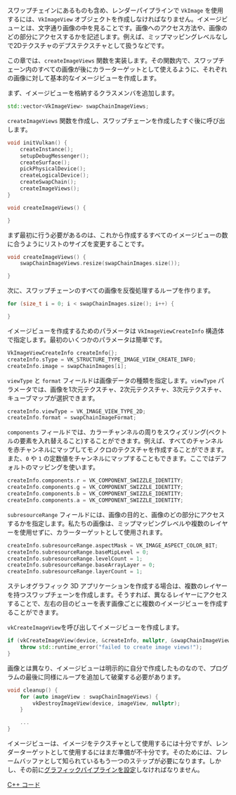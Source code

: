 スワップチェインにあるものも含め、レンダーパイプラインで `VkImage` を使用するには、`VkImageView` オブジェクトを作成しなければなりません。イメージビューとは、文字通り画像の中を見ることです。画像へのアクセス方法や、画像のどの部分にアクセスするかを記述します。例えば、ミップマッピングレベルなしで2Dテクスチャのデプステクスチャとして扱うなどです。

この章では、`createImageViews` 関数を実装します。その関数内で、スワップチェーン内のすべての画像が後にカラーターゲットとして使えるように、それぞれの画像に対して基本的なイメージビューを作成します。

まず、イメージビューを格納するクラスメンバを追加します。

```c++
std::vector<VkImageView> swapChainImageViews;
```

`createImageViews` 関数を作成し、スワップチェーンを作成したすぐ後に呼び出します。

```c++
void initVulkan() {
    createInstance();
    setupDebugMessenger();
    createSurface();
    pickPhysicalDevice();
    createLogicalDevice();
    createSwapChain();
    createImageViews();
}

void createImageViews() {

}
```

まず最初に行う必要があるのは、これから作成するすべてのイメージビューの数に合うようにリストのサイズを変更することです。

```c++
void createImageViews() {
    swapChainImageViews.resize(swapChainImages.size());

}
```

次に、スワップチェーンのすべての画像を反復処理するループを作ります。

```c++
for (size_t i = 0; i < swapChainImages.size(); i++) {

}
```

イメージビューを作成するためのパラメータは `VkImageViewCreateInfo` 構造体で指定します。最初のいくつかのパラメータは簡単です。

```c++
VkImageViewCreateInfo createInfo{};
createInfo.sType = VK_STRUCTURE_TYPE_IMAGE_VIEW_CREATE_INFO;
createInfo.image = swapChainImages[i];
```

`viewType` と `format` フィールドは画像データの種類を指定します。`viewType` パラメータでは、画像を1次元テクスチャ、2次元テクスチャ、3次元テクスチャ、キューブマップが選択できます。

```c++
createInfo.viewType = VK_IMAGE_VIEW_TYPE_2D;
createInfo.format = swapChainImageFormat;
```

`components` フィールドでは、カラーチャンネルの周りをスウィズリング(ベクトルの要素を入れ替えること)することができます。例えば、すべてのチャンネルを赤チャンネルにマップしてモノクロのテクスチャを作成することができます。また、`0` や `1` の定数値をチャンネルにマップすることもできます。ここではデフォルトのマッピングを使います。

```c++
createInfo.components.r = VK_COMPONENT_SWIZZLE_IDENTITY;
createInfo.components.g = VK_COMPONENT_SWIZZLE_IDENTITY;
createInfo.components.b = VK_COMPONENT_SWIZZLE_IDENTITY;
createInfo.components.a = VK_COMPONENT_SWIZZLE_IDENTITY;
```

`subresourceRange` フィールドには、画像の目的と、画像のどの部分にアクセスするかを指定します。私たちの画像は、ミップマッピングレベルや複数のレイヤーを使用せずに、カラーターゲットとして使用されます。

```c++
createInfo.subresourceRange.aspectMask = VK_IMAGE_ASPECT_COLOR_BIT;
createInfo.subresourceRange.baseMipLevel = 0;
createInfo.subresourceRange.levelCount = 1;
createInfo.subresourceRange.baseArrayLayer = 0;
createInfo.subresourceRange.layerCount = 1;
```

ステレオグラフィック 3D アプリケーションを作成する場合は、複数のレイヤーを持つスワップチェーンを作成します。そうすれば、異なるレイヤーにアクセスすることで、左右の目のビューを表す画像ごとに複数のイメージビューを作成することができます。

`vkCreateImageView`を呼び出してイメージビューを作成します。

```c++
if (vkCreateImageView(device, &createInfo, nullptr, &swapChainImageViews[i]) != VK_SUCCESS) {
    throw std::runtime_error("failed to create image views!");
}
```

画像とは異なり、イメージビューは明示的に自分で作成したものなので、プログラムの最後に同様にループを追加して破棄する必要があります。

```c++
void cleanup() {
    for (auto imageView : swapChainImageViews) {
        vkDestroyImageView(device, imageView, nullptr);
    }

    ...
}
```

イメージビューは、イメージをテクスチャとして使用するには十分ですが、レンダーターゲットとして使用するにはまだ準備が不十分です。そのためには、フレームバッファとして知られているもう一つのステップが必要になります。しかし、その前に[グラフィックパイプラインを設定](!ja/三角形を描く/グラフィックスパイプラインの基礎/導入)しなければなりません。

[C++ コード](/code/07_image_views.cpp)
